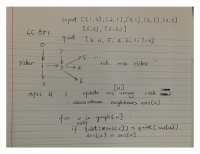 ![Alt text](https://github.com/HuanWangGATECH/leetcode/blob/main/leetcode_my_owntag/graph/topological_sort/leetcode851.rich_and_quiet.JPG)
